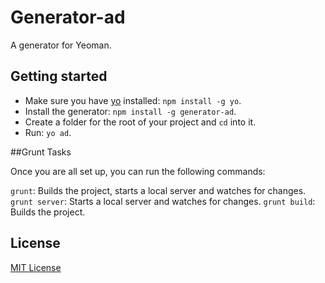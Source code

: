 # Generator-ad

A generator for Yeoman.

## Getting started
- Make sure you have [yo](https://github.com/yeoman/yo) installed:
    `npm install -g yo`.
- Install the generator: `npm install -g generator-ad`.
- Create a folder for the root of your project and `cd` into it.
- Run: `yo ad`.

##Grunt Tasks

Once you are all set up, you can run the following commands:

`grunt`: Builds the project, starts a local server and watches for changes.
`grunt server`: Starts a local server and watches for changes.
`grunt build`: Builds the project.

## License
[MIT License](http://en.wikipedia.org/wiki/MIT_License)
